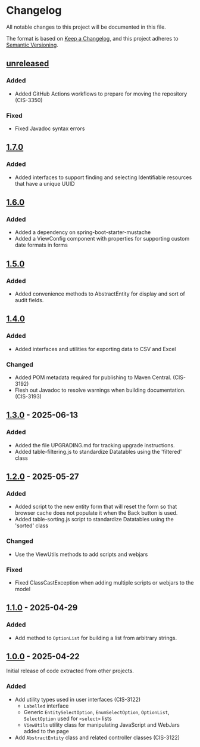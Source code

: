 # Changelog

All notable changes to this project will be documented in this file.

The format is based on [Keep a Changelog](https://keepachangelog.com/en/1.0.0/),
and this project adheres to [Semantic Versioning](https://semver.org/spec/v2.0.0.html).

## [unreleased]

### Added

- Added GitHub Actions workflows to prepare for moving the repository (CIS-3350)

### Fixed

- Fixed Javadoc syntax errors


## [1.7.0]

### Added

- Added interfaces to support finding and selecting Identifiable resources that have a unique UUID

## [1.6.0]

### Added

- Added a dependency on spring-boot-starter-mustache
- Added a ViewConfig component with properties for supporting custom date formats in forms

## [1.5.0]

### Added

- Added convenience methods to AbstractEntity for display and sort of audit fields.

## [1.4.0]

### Added

- Added interfaces and utilities for exporting data to CSV and Excel

### Changed

- Added POM metadata required for publishing to Maven Central. (CIS-3192)
- Flesh out Javadoc to resolve warnings when building documentation. (CIS-3193)

## [1.3.0] - 2025-06-13

### Added

- Added the file UPGRADING.md for tracking upgrade instructions.
- Added table-filtering.js to standardize Datatables using the 'filtered' class

## [1.2.0] - 2025-05-27

### Added

- Added script to the new entity form that will reset the form so that browser cache does not populate it when the Back button is used.
- Added table-sorting.js script to standardize Datatables using the 'sorted' class

### Changed

- Use the ViewUtils methods to add scripts and webjars

### Fixed

- Fixed ClassCastException when adding multiple scripts or webjars to the model

## [1.1.0] - 2025-04-29

### Added

- Add method to `OptionList` for building a list from arbitrary strings.

## [1.0.0] - 2025-04-22

Initial release of code extracted from other projects.

### Added

- Add utility types used in user interfaces (CIS-3122)
  - `Labelled` interface
  - Generic `EntitySelectOption`, `EnumSelectOption`, `OptionList`, `SelectOption` used for `<select>` lists
  - `ViewUtils` utility class for manipulating JavaScript and WebJars added to the page
- Add `AbstractEntity` class and related controller classes (CIS-3122)

[unreleased]: https://source.ohsu.edu/OCTRI-Apps/common-lib/compare/v1.7.0...HEAD
[1.7.0]: https://source.ohsu.edu/OCTRI-Apps/common-lib/releases/tag/v1.7.0
[1.6.0]: https://source.ohsu.edu/OCTRI-Apps/common-lib/releases/tag/v1.6.0
[1.5.0]: https://source.ohsu.edu/OCTRI-Apps/common-lib/releases/tag/v1.5.0
[1.4.0]: https://source.ohsu.edu/OCTRI-Apps/common-lib/releases/tag/v1.4.0
[1.3.0]: https://source.ohsu.edu/OCTRI-Apps/common-lib/releases/tag/v1.3.0
[1.2.0]: https://source.ohsu.edu/OCTRI-Apps/common-lib/releases/tag/v1.2.0
[1.1.0]: https://source.ohsu.edu/OCTRI-Apps/common-lib/releases/tag/v1.1.0
[1.0.0]: https://source.ohsu.edu/OCTRI-Apps/common-lib/releases/tag/v1.0.0
